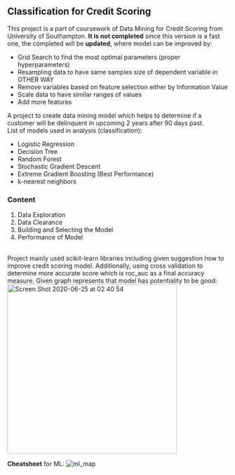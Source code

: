 ## Classification for Credit Scoring

This project is a part of coursework of Data Mining for Credit Scoring from University of Southampton. **It is not completed** since this version is a fast one, the completed will be **updated**, where model can be improved by:
- Grid Search to find the most optimal parameters (proper hyperparameters)
- Resampling data to have same samples size of dependent variable in OTHER WAY
- Remove variables based on feature selection either by Information Value
- Scale data to have similar ranges of values
- Add more features

A project to create data mining model which helps to determine if a customer will be delinquent in upcoming 2 years after 90 days past.
<br>
List of models used in analysis (classification):
- Logistic Regression
- Decision Tree
- Random Forest
- Stochastic Gradient Descent
- Extreme Gradient Boosting (Best Performance)
- k-nearest neighbors

### Content
1. Data Exploration
2. Data Clearance
3. Building and Selecting the Model
4. Performance of Model
<br>
Project mainly used scikit-learn libraries including given suggestion how to improve credit scoring model. 
Additionally, using cross validation to determine more accurate score which is roc_auc as a final accuracy measure.
Given graph represents that model has potentiality to be good:
<img width="386" alt="Screen Shot 2020-06-25 at 02 40 54" src="https://user-images.githubusercontent.com/37827791/85644064-d6e1fd00-b68d-11ea-8891-44f1ed6965be.png">


**Cheatsheet** for ML:
![ml_map](https://user-images.githubusercontent.com/37827791/85572230-b6358b00-b62c-11ea-81dd-a179d216b258.png)
